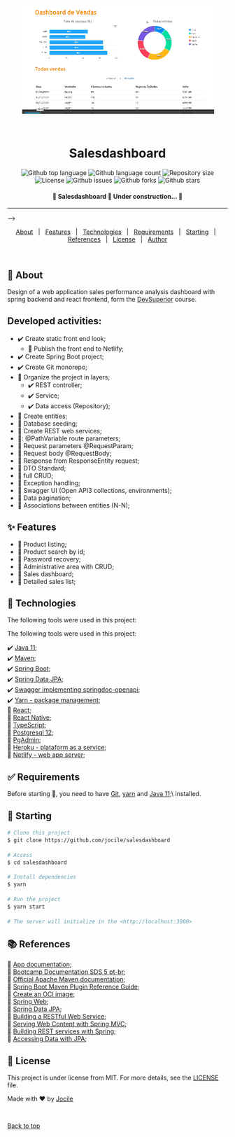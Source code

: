 <div align="center" id="top"> 
<img src="documentation/images/app.gif" alt="Salesdashboard" />

&#xa0;

  <!-- <a href="https://salesdashboard.netlify.app">Demo</a> -->
</div>

<h1 align="center">Salesdashboard</h1>

<p align="center">
  <img alt="Github top language" src="https://img.shields.io/github/languages/top/jocile/salesdashboard?color=56BEB8">

  <img alt="Github language count" src="https://img.shields.io/github/languages/count/jocile/salesdashboard?color=56BEB8">

  <img alt="Repository size" src="https://img.shields.io/github/repo-size/jocile/salesdashboard?color=56BEB8">

  <img alt="License" src="https://img.shields.io/github/license/jocile/salesdashboard?color=56BEB8">

  <img alt="Github issues" src="https://img.shields.io/github/issues/jocile/salesdashboard?color=56BEB8" />

  <img alt="Github forks" src="https://img.shields.io/github/forks/jocile/salesdashboard?color=56BEB8" />

  <img alt="Github stars" src="https://img.shields.io/github/stars/jocile/salesdashboard?color=56BEB8" /> 
</p>

<!-- Status -->

<h4 align="center"> 
	🚧  Salesdashboard 🚀 Under construction...  🚧
</h4>

<hr> -->

<p align="center">
  <a href="#dart-about">About</a> &#xa0; | &#xa0; 
  <a href="#sparkles-features">Features</a> &#xa0; | &#xa0;
  <a href="#rocket-technologies">Technologies</a> &#xa0; | &#xa0;
  <a href="#white_check_mark-requirements">Requirements</a> &#xa0; | &#xa0;
  <a href="#checkered_flag-starting">Starting</a> &#xa0; | &#xa0;
  <a href="#books-references">References</a> &#xa0; | &#xa0;
  <a href="#memo-license">License</a> &#xa0; | &#xa0;
  <a href="https://github.com/acenelio" target="_blank">Author</a>
</p>

<br>

## :dart: About

Design of a web application sales performance analysis dashboard with spring backend and react frontend, form the [DevSuperior](https://devsuperior.com.br/) course.

## Developed activities:

- :heavy_check_mark: Create static front end look;
  - :construction: Publish the front end to Netlify;
- :heavy_check_mark: Create Spring Boot project;
- :heavy_check_mark: Create Git monorepo;
- :construction: Organize the project in layers;
  - :heavy_check_mark: REST controller;
  - :heavy_check_mark: Service;
  - :heavy_check_mark: Data access (Repository);
- :construction: Create entities;
- :construction: Database seeding;
- :construction: Create REST web services;
- :construction:: @PathVariable route parameters;
- :construction: Request parameters @RequestParam;
- :construction: Request body @RequestBody;
- :construction: Response from ResponseEntity<T> request;
- :construction: DTO Standard;
- :construction: full CRUD;
- :construction: Exception handling;
- :construction: Swagger UI (Open API3 collections, environments);
- :construction: Data pagination;
- :construction: Associations between entities (N-N);

## :sparkles: Features

- :construction: Product listing;
- :construction: Product search by id;
- :construction: Password recovery;
- :construction: Administrative area with CRUD;
- :construction: Sales dashboard;
- :construction: Detailed sales list;

## :rocket: Technologies

The following tools were used in this project:

The following tools were used in this project:

:heavy_check_mark: [Java 11](https://docs.oracle.com/en/java/javase/11/);\
:heavy_check_mark: [Maven](https://maven.apache.org/);\
:heavy_check_mark: [Spring Boot](https://glysns.gitbook.io/springframework/);\
:heavy_check_mark: [Spring Data JPA](https://docs.spring.io/spring-boot/docs/2.5.6/reference/htmlsingle/#boot-features-jpa-and-spring-data);\
:heavy_check_mark: [Swagger implementing springdoc-openapi](https://springdoc.org/);\
:heavy_check_mark: [Yarn - package management](https://yarnpkg.com/);\
:construction: [React](https://pt-br.reactjs.org/);\
:construction: [React Native](https://reactnative.dev/);\
:construction: [TypeScript](https://www.typescriptlang.org/);\
:construction: [Postgresql 12](https://www.postgresql.org/about/news/postgresql-12-released-1976/);\
:construction: [PgAdmin](https://www.pgadmin.org/);\
:construction: [Heroku - plataform as a service](https://www.heroku.com/);\
:construction: [Netlify - web app server](https://www.netlify.com/);

## :white_check_mark: Requirements

Before starting :checkered_flag:, you need to have [Git](https://git-scm.com), [yarn](https://yarnpkg.com/) and [Java 11](https://docs.oracle.com/en/java/javase/11/);\ installed.

## :checkered_flag: Starting

```bash
# Clone this project
$ git clone https://github.com/jocile/salesdashboard

# Access
$ cd salesdashboard

# Install dependencies
$ yarn

# Run the project
$ yarn start

# The server will initialize in the <http://localhost:3000>
```

## :books: References

:file_folder: [App documentation](documentation/);\
:link: [Bootcamp Documentation SDS 5 pt-br](https://github.com/devsuperior/sds5);\
:link: [Official Apache Maven documentation](https://maven.apache.org/guides/index.html);\
:link: [Spring Boot Maven Plugin Reference Guide](https://docs.spring.io/spring-boot/docs/2.4.12/maven-plugin/reference/html/);\
:link: [Create an OCI image](https://docs.spring.io/spring-boot/docs/2.4.12/maven-plugin/reference/html/#build-image);\
:link: [Spring Web](https://docs.spring.io/spring-boot/docs/2.5.6/reference/htmlsingle/#boot-features-developing-web-applications);\
:link: [Spring Data JPA](https://docs.spring.io/spring-boot/docs/2.5.6/reference/htmlsingle/#boot-features-jpa-and-spring-data);\
:link: [Building a RESTful Web Service](https://spring.io/guides/gs/rest-service/);\
:link: [Serving Web Content with Spring MVC](https://spring.io/guides/gs/serving-web-content/);\
:link: [Building REST services with Spring](https://spring.io/guides/tutorials/bookmarks/);\
:link: [Accessing Data with JPA](https://spring.io/guides/gs/accessing-data-jpa/);

## :memo: License

This project is under license from MIT. For more details, see the [LICENSE](LICENSE.md) file.

Made with :heart: by <a href="https://github.com/jocile" target="_blank">Jocile</a>

&#xa0;

<a href="#top">Back to top</a>
